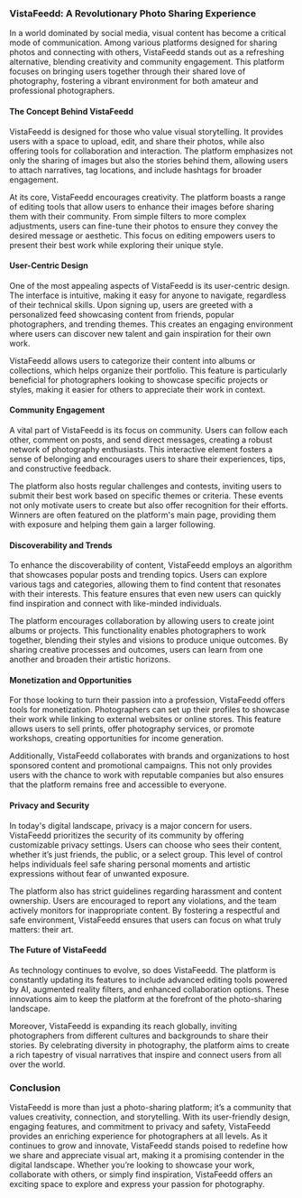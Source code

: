### VistaFeedd: A Revolutionary Photo Sharing Experience

In a world dominated by social media, visual content has become a critical mode of communication. Among various platforms designed for sharing photos and connecting with others, VistaFeedd stands out as a refreshing alternative, blending creativity and community engagement. This platform focuses on bringing users together through their shared love of photography, fostering a vibrant environment for both amateur and professional photographers. 

#### The Concept Behind VistaFeedd
 
VistaFeedd is designed for those who value visual storytelling. It provides users with a space to upload, edit, and share their photos, while also offering tools for collaboration and interaction. The platform emphasizes not only the sharing of images but also the stories behind them, allowing users to attach narratives, tag locations, and include hashtags for broader engagement.

At its core, VistaFeedd encourages creativity. The platform boasts a range of editing tools that allow users to enhance their images before sharing them with their community. From simple filters to more complex adjustments, users can fine-tune their photos to ensure they convey the desired message or aesthetic. This focus on editing empowers users to present their best work while exploring their unique style.

#### User-Centric Design

One of the most appealing aspects of VistaFeedd is its user-centric design. The interface is intuitive, making it easy for anyone to navigate, regardless of their technical skills. Upon signing up, users are greeted with a personalized feed showcasing content from friends, popular photographers, and trending themes. This creates an engaging environment where users can discover new talent and gain inspiration for their own work.

VistaFeedd allows users to categorize their content into albums or collections, which helps organize their portfolio. This feature is particularly beneficial for photographers looking to showcase specific projects or styles, making it easier for others to appreciate their work in context.

#### Community Engagement

A vital part of VistaFeedd is its focus on community. Users can follow each other, comment on posts, and send direct messages, creating a robust network of photography enthusiasts. This interactive element fosters a sense of belonging and encourages users to share their experiences, tips, and constructive feedback.

The platform also hosts regular challenges and contests, inviting users to submit their best work based on specific themes or criteria. These events not only motivate users to create but also offer recognition for their efforts. Winners are often featured on the platform's main page, providing them with exposure and helping them gain a larger following.

#### Discoverability and Trends

To enhance the discoverability of content, VistaFeedd employs an algorithm that showcases popular posts and trending topics. Users can explore various tags and categories, allowing them to find content that resonates with their interests. This feature ensures that even new users can quickly find inspiration and connect with like-minded individuals.

The platform encourages collaboration by allowing users to create joint albums or projects. This functionality enables photographers to work together, blending their styles and visions to produce unique outcomes. By sharing creative processes and outcomes, users can learn from one another and broaden their artistic horizons.

#### Monetization and Opportunities

For those looking to turn their passion into a profession, VistaFeedd offers tools for monetization. Photographers can set up their profiles to showcase their work while linking to external websites or online stores. This feature allows users to sell prints, offer photography services, or promote workshops, creating opportunities for income generation.

Additionally, VistaFeedd collaborates with brands and organizations to host sponsored content and promotional campaigns. This not only provides users with the chance to work with reputable companies but also ensures that the platform remains free and accessible to everyone.

#### Privacy and Security

In today's digital landscape, privacy is a major concern for users. VistaFeedd prioritizes the security of its community by offering customizable privacy settings. Users can choose who sees their content, whether it’s just friends, the public, or a select group. This level of control helps individuals feel safe sharing personal moments and artistic expressions without fear of unwanted exposure.

The platform also has strict guidelines regarding harassment and content ownership. Users are encouraged to report any violations, and the team actively monitors for inappropriate content. By fostering a respectful and safe environment, VistaFeedd ensures that users can focus on what truly matters: their art.

#### The Future of VistaFeedd

As technology continues to evolve, so does VistaFeedd. The platform is constantly updating its features to include advanced editing tools powered by AI, augmented reality filters, and enhanced collaboration options. These innovations aim to keep the platform at the forefront of the photo-sharing landscape.

Moreover, VistaFeedd is expanding its reach globally, inviting photographers from different cultures and backgrounds to share their stories. By celebrating diversity in photography, the platform aims to create a rich tapestry of visual narratives that inspire and connect users from all over the world.

### Conclusion

VistaFeedd is more than just a photo-sharing platform; it’s a community that values creativity, connection, and storytelling. With its user-friendly design, engaging features, and commitment to privacy and safety, VistaFeedd provides an enriching experience for photographers at all levels. As it continues to grow and innovate, VistaFeedd stands poised to redefine how we share and appreciate visual art, making it a promising contender in the digital landscape. Whether you’re looking to showcase your work, collaborate with others, or simply find inspiration, VistaFeedd offers an exciting space to explore and express your passion for photography.
